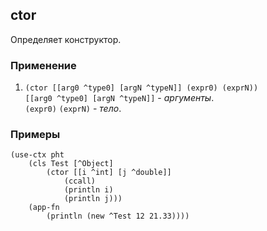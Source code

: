 ## ctor
Определяет конструктор.

### Применение

1. `(ctor [[arg0 ^type0] [argN ^typeN]] (expr0) (exprN))`<br>
`[[arg0 ^type0] [argN ^typeN]]` - _аргументы_.<br>
`(expr0)` `(exprN)` - _тело_.

### Примеры

```pihta
(use-ctx pht
    (cls Test [^Object]
        (ctor [[i ^int] [j ^double]]
            (ccall)
            (println i)
            (println j)))
    (app-fn
        (println (new ^Test 12 21.33))))
```